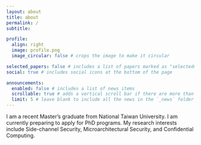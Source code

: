 ```yaml
---
layout: about
title: about
permalink: /
subtitle: 

profile:
  align: right
  image: profile.png
  image_circular: false # crops the image to make it circular

selected_papers: false # includes a list of papers marked as "selected={true}"
social: true # includes social icons at the bottom of the page

announcements:
  enabled: false # includes a list of news items
  scrollable: true # adds a vertical scroll bar if there are more than 3 news items
  limit: 5 # leave blank to include all the news in the `_news` folder
---
```


I am a recent Master’s graduate from National Taiwan University. I am currently preparing to apply for PhD programs. My research interests include Side-channel Security, Microarchitectural Security, and Confidential Computing.
